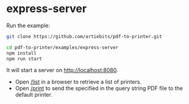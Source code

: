 # express-server

Run the example:

```bash
git clone https://github.com/artiebits/pdf-to-printer.git

cd pdf-to-printer/examples/express-server
npm install
npm run start
```

It will start a server on [http://localhost:8080](http://localhost:5000).
* Open [/list](http://localhost:5000/list) in a browser to retrieve a list of printers.
* Open [/print](http://localhost:8080/print?url=https://easypost-files.s3-us-west-2.amazonaws.com/files/postage_label/20190716/15ad63c69e654e228d92a1ee0aa9d536.pdf) to send the specified in the query string PDF file to the default printer.
